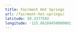 ```yaml
---
title: Fairmont Hot Springs
url: /fairmont-hot-springs/
latitude: 50.3377592
longitude: -115.86169450000001
---
```

